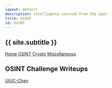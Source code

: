 ```yaml
---
layout: default
description: intelligence sourced from the open
title: OSINT
id: OSINT
---
```


<link rel="stylesheet" href="writeupcss.css">

<h2>
{{ site.subtitle }}
</h2>

[Home](https://stainedswan.github.io/UIUCTF-2024)
[OSINT](https://stainedswan.github.io/UIUCTF-2024/OSINT)
[Crypto](https://stainedswan.github.io/UIUCTF-2024/Crypto)
[Miscellaneous](https://stainedswan.github.io/UIUCTF-2024/Miscellaneous)

<!-- OSINT Stuff -->

## OSINT Challenge Writeups

[UIUC-Chan](https://stainedswan.github.io/UIUCTF-2024/OSINT/UIUC-Chan%20suite.html)